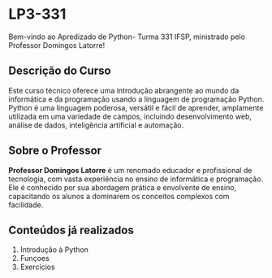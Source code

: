 # LP3-331

Bem-vindo ao Apredizado de Python- Turma 331 IFSP, ministrado pelo Professor Domingos Latorre!

## Descrição do Curso

Este curso técnico oferece uma introdução abrangente ao mundo da informática e da programação usando a linguagem de programação Python. Python é uma linguagem poderosa, versátil e fácil de aprender, amplamente utilizada em uma variedade de campos, incluindo desenvolvimento web, análise de dados, inteligência artificial e automação.

## Sobre o Professor

**Professor Domingos Latorre** é um renomado educador e profissional de tecnologia, com vasta experiência no ensino de informática e programação. Ele é conhecido por sua abordagem prática e envolvente de ensino, capacitando os alunos a dominarem os conceitos complexos com facilidade.

## Conteúdos já realizados

1. Introdução à Python
2. Funçoes
3. Exercícios

